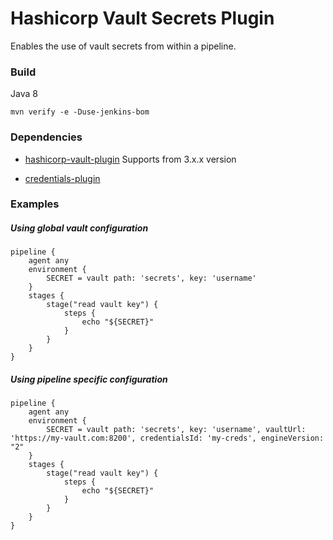 # Hashicorp Vault Secrets Plugin

Enables the use of vault secrets from within a pipeline.

### Build
Java 8
```
mvn verify -e -Duse-jenkins-bom
```

### Dependencies
- [hashicorp-vault-plugin](https://github.com/jenkinsci/hashicorp-vault-plugin) Supports from 3.x.x version

- [credentials-plugin](https://github.com/jenkinsci/credentials-plugin)

### Examples

##### Using global vault configuration

```
pipeline {
    agent any
    environment {
        SECRET = vault path: 'secrets', key: 'username'
    }
    stages {
        stage("read vault key") {
            steps {
                echo "${SECRET}"
            }
        }
    }
}
```

##### Using pipeline specific configuration

```
pipeline {
    agent any
    environment {
        SECRET = vault path: 'secrets', key: 'username', vaultUrl: 'https://my-vault.com:8200', credentialsId: 'my-creds', engineVersion: "2"
    }
    stages {
        stage("read vault key") {
            steps {
                echo "${SECRET}"
            }
        }
    }
}
```

